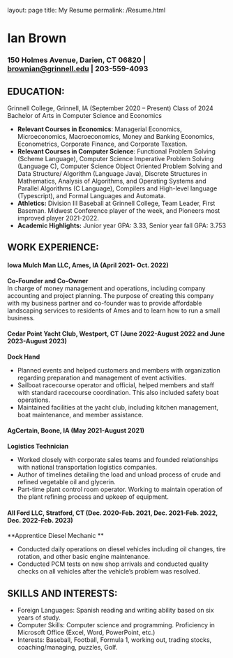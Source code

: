 layout: page
title: My Resume
permalink: /Resume.html

# Ian Brown
### 150 Holmes Avenue, Darien, CT 06820 | brownian@grinnell.edu | 203-559-4093

## EDUCATION:                                                                                                                                               
Grinnell College, Grinnell, IA (September 2020 – Present) Class of 2024
Bachelor of Arts in Computer Science and Economics 
- **Relevant Courses in Economics**: Managerial Economics, Microeconomics, Macroeconomics, Money and Banking Economics, Econometrics, Corporate Finance, and Corporate Taxation.
- **Relevant Courses in Computer Science**: Functional Problem Solving (Scheme Language), Computer Science Imperative Problem Solving (Language C), Computer Science Object Oriented Problem Solving and Data Structure/ Algorithm (Language Java), Discrete Structures in Mathematics, Analysis of Algorithms, and Operating Systems and Parallel Algorithms (C Language), Compilers and High-level language (Typescript), and Formal Languages and Automata.
- **Athletics:** Division III Baseball at Grinnell College, Team Leader, First Baseman. Midwest Conference player of the week, and Pioneers most improved player 2021-2022.
- **Academic Highlights:** Junior year GPA: 3.33, Senior year fall GPA: 3.753

## WORK EXPERIENCE:                                                                                                                               
#### Iowa Mulch Man LLC, Ames, IA (April 2021- Oct. 2022) <br />
**Co-Founder and Co-Owner** <br />
In charge of money management and operations, including company accounting and project planning. The purpose of creating this company with my business partner and co-founder was to provide affordable landscaping services to residents of Ames and to learn how to run a small business.

#### Cedar Point Yacht Club, Westport, CT (June 2022-August 2022 and June 2023-August 2023)
**Dock Hand** <br />
- Planned events and helped customers and members with organization regarding preparation and management of event activities.
- Sailboat racecourse operator and official, helped members and staff with standard racecourse coordination. This also included safety boat operations.
- Maintained facilities at the yacht club, including kitchen management, boat maintenance, and member assistance.
  
#### AgCertain, Boone, IA (May 2021-August 2021)
**Logistics Technician** <br />
- Worked closely with corporate sales teams and founded relationships with national transportation logistics companies.
- Author of timelines detailing the load and unload process of crude and refined vegetable oil and glycerin.
- Part-time plant control room operator. Working to maintain operation of the plant refining process and upkeep of equipment. 
#### All Ford LLC, Stratford, CT (Dec. 2020-Feb. 2021, Dec. 2021-Feb. 2022, Dec. 2022-Feb. 2023)
**Apprentice Diesel Mechanic ** <br />
- Conducted daily operations on diesel vehicles including oil changes, tire rotation, and other basic engine maintenance.
- Conducted PCM tests on new shop arrivals and conducted quality checks on all vehicles after the vehicle’s problem was resolved.
  
## SKILLS AND INTERESTS:
- Foreign Languages: Spanish reading and writing ability based on six years of study.
- Computer Skills: Computer science and programming. Proficiency in Microsoft Office (Excel, Word, PowerPoint, etc.)
- Interests: Baseball, Football, Formula 1, working out, trading stocks, coaching/managing, puzzles, Golf.

